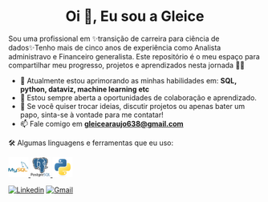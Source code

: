 

<h1 align="center">Oi 👋, Eu sou a Gleice</h1>
Sou uma profissional em ✨transição de carreira para ciência de dados✨Tenho mais de cinco anos de experiência como Analista administravo e Financeiro generalista. Este repositório é o meu espaço para compartilhar meu progresso, projetos e aprendizados nesta jornada 👨‍💻

</p>
</p> 

- 🌱 Atualmente estou aprimorando as minhas habilidades em: **SQL, python, dataviz, machine learning etc** 
- 💬 Estou sempre aberta a oportunidades de colaboração e aprendizado.
- 🤝 Se você quiser trocar ideias, discutir projetos ou apenas bater um papo, sinta-se à vontade para me contatar! 
- 📫 Fale comigo em **gleicearaujo638@gmail.com**



🛠️ Algumas linguagens e ferramentas que eu uso:
  <br/>
  
<p align="left"> <a href="https://www.mysql.com/" target="_blank" rel="noreferrer"> <img src="https://raw.githubusercontent.com/devicons/devicon/master/icons/mysql/mysql-original-wordmark.svg" alt="mysql" width="40" height="40"/> </a> <a href="https://www.postgresql.org" target="_blank" rel="noreferrer"> <img src="https://raw.githubusercontent.com/devicons/devicon/master/icons/postgresql/postgresql-original-wordmark.svg" alt="postgresql" width="40" height="40"/> </a> <a href="https://www.python.org" target="_blank" rel="noreferrer"> <img src="https://raw.githubusercontent.com/devicons/devicon/master/icons/python/python-original.svg" alt="python" width="40" height="40"/> </a> </p>






 
 [![Linkedin](https://img.shields.io/badge/LinkedIn-0077B5?style=for-the-badge&logo=linkedin&logoColor=white)](www.linkedin.com/in/gleice-araujo-043329177)
 [![Gmail](https://img.shields.io/badge/Gmail-D14836?style=for-the-badge&logo=gmail&logoColor=white)](gleicearaujo638@gmail.com) 
 

 
 
        
